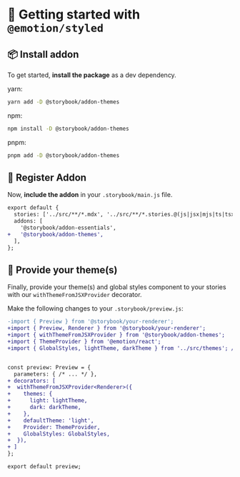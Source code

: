 # 🏁 Getting started with `@emotion/styled`

## 📦 Install addon

To get started, **install the package** as a dev dependency.

yarn:

```zsh
yarn add -D @storybook/addon-themes
```

npm:

```zsh
npm install -D @storybook/addon-themes
```

pnpm:

```zsh
pnpm add -D @storybook/addon-themes
```

## 🧩 Register Addon

Now, **include the addon** in your `.storybook/main.js` file.

```diff
export default {
  stories: ['../src/**/*.mdx', '../src/**/*.stories.@(js|jsx|mjs|ts|tsx)'],
  addons: [
    '@storybook/addon-essentials',
+   '@storybook/addon-themes',
  ],
};
```

## 🎨 Provide your theme(s)

Finally, provide your theme(s) and global styles component to your stories with our `withThemeFromJSXProvider` decorator.

Make the following changes to your `.storybook/preview.js`:

```diff
-import { Preview } from '@storybook/your-renderer';
+import { Preview, Renderer } from '@storybook/your-renderer';
+import { withThemeFromJSXProvider } from '@storybook/addon-themes';
+import { ThemeProvider } from '@emotion/react';
+import { GlobalStyles, lightTheme, darkTheme } from '../src/themes'; // Import your custom theme configs


const preview: Preview = {
  parameters: { /* ... */ },
+ decorators: [
+  withThemeFromJSXProvider<Renderer>({
+    themes: {
+      light: lightTheme,
+      dark: darkTheme,
+    },
+    defaultTheme: 'light',
+    Provider: ThemeProvider,
+    GlobalStyles: GlobalStyles,
+  }),
+ ]
};

export default preview;
```

